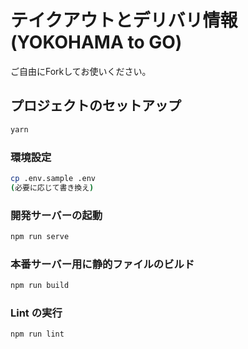 # テイクアウトとデリバリ情報 (YOKOHAMA to GO)

ご自由にForkしてお使いください。

## プロジェクトのセットアップ

```sh
yarn
```

### 環境設定

```sh
cp .env.sample .env
(必要に応じて書き換え)
```

### 開発サーバーの起動

```sh
npm run serve
```

### 本番サーバー用に静的ファイルのビルド

```sh
npm run build
```

### Lint の実行

```sh
npm run lint
```
